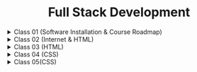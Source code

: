  <div align="center">
<h1>Full Stack Development</h1>
</div>

<details>
<summary>Class 01 (Software Installation & Course Roadmap)</summary>

## Class 01 Topics:    
- Course Roadmap and Guideline
- Software Installation(Node.js & VS Code)

</details>

<details>
<summary>Class 02 (Internet & HTML)</summary>
   
## Class 02 Topics:
    
- Basic Knowledge about Internet
- Difference between HTML , CSS and JavaScript
- Metadata, Attributes
- Elements
- HTML Tags
    
### Difference between HTML , CSS and JavaScript
    
- **HTML (HyperText Markup Language)**: Structures the content on a webpage. Think of it as the building blocks, like headings, paragraphs, and lists.
- **CSS (Cascading Style Sheets)**: Styles the content created by HTML. It controls the look and feel, such as colors, fonts, and layout.
- **JavaScript**: Adds interactivity and functionality to a webpage. It allows you to create dynamic effects like animations, form validations, and interactive elements.
    
**In Short**:
- HTML builds the structure,
- CSS designs the appearance,
- JavaScript makes it interactive.
    
### 1. `<!DOCTYPE html>`
    
    This line declares the document type. It tells the browser that this is an HTML5 document. It ensures that the webpage is rendered in the standard way across different browsers.
    
### 2. `<html lang="en">`
    
    This tag starts the HTML document. The `lang="en"` attribute specifies that the language of the content in this document is English. This is helpful for search engines and browsers in understanding the language used on the page.
    
### 3. `<head>`
    
    The `<head>` section contains metadata and information about the document that isn’t directly displayed on the page. This includes the page title, character encoding, viewport settings, and more.
    
### 4. `<meta charset="UTF-8">`
    
    This meta tag defines the character encoding for the document as UTF-8. UTF-8 is a standard character encoding that supports almost all characters from all languages, ensuring that the text on your webpage displays correctly.
    
### 5. `<meta name="viewport" content="width=device-width, initial-scale=1.0">`
    
    This tag controls the layout on mobile browsers. It ensures that the webpage is displayed correctly on different devices by setting the viewport width to match the device's width and scaling the page initially at 100% (no zoom).
    
### 6. `<title>Project</title>`
    
    This tag sets the title of the webpage, which appears in the browser tab. In this case, the title is "Project."
    
### 7. `<body>`
    
    The `<body>` tag contains all the content that will be displayed on the webpage, such as text, images, and other elements. Currently, the body is empty, meaning no content will be shown on the page.
    
### 8. `</body>`
    
    This tag closes the body section.
    
### 9. `</html>`
    
    This tag closes the entire HTML document.
    
### **Metadata**

- **Definition**: Metadata is data about data. In the context of a webpage, metadata provides information about the HTML document that isn't displayed directly on the page but is essential for the browser, search engines, and other systems.
    - **Examples in HTML**:
        - `<meta charset="UTF-8">`: Specifies the character encoding.
        - `<meta name="viewport" content="width=device-width, initial-scale=1.0">`: Provides instructions for responsive design.
        - `<title>Tumpa</title>`: Defines the title of the page that appears in the browser tab.
- **Purpose**: Metadata helps browsers display content correctly, assists search engines in indexing pages, and provides information that can be used by other tools and systems.
    
### **Attribute**
    
- **Definition**: An attribute in HTML is a modifier of an HTML element. It provides additional information about an element and usually comes in name-value pairs.
    - **Structure**: An attribute is written within the opening tag of an element.
        - **Example**: In `<html lang="en">`, `lang` is the attribute name, and `"en"` is the attribute value.
    - **Common Attributes**:
        - `id`: Uniquely identifies an element.
        - `class`: Assigns one or more class names to an element for styling or scripting.
        - `src`: Specifies the source of an image in an `<img>` tag.
        - `href`: Specifies the URL in an anchor `<a>` tag.
    
**In Short:**
    
- **Metadata** provides essential information about a webpage that is not visible to users.
- **Attributes** modify HTML elements by adding extra information or defining specific characteristics.
    
### Element
    
    An HTML element is a building block of a webpage, consisting of a start tag, content, and an end tag. Elements define the structure and content of a webpage.
    
### Example:
    
    ```html
    <p>This is a paragraph.</p>
    
    ```
    
- **Start Tag (`<p>`)**: Indicates the beginning of the element.
- **Content (`This is a paragraph.`)**: The text or other elements contained within the tags.
- **End Tag (`</p>`)**: Indicates the end of the element.
    
#### Key Points:
    
- Elements can also contain other elements, creating a nested structure.
- Some elements are self-closing, like `<img />` for images.
    
    ### Example of Different Elements:
    
    - **Heading**: `<h1>Title</h1>`
    - **Paragraph**: `<p>Text</p>`
    - **Link**: `<a href="<https://example.com>">Click here</a>`
    - **Image**: `<img src="image.jpg" alt="Description" />`
    
    Each element serves a specific purpose in creating the content, layout, and functionality of a webpage.
    
### HTML Tags
    
### 1. **Paragraph Tag (`<p>`)**
    
- **Description**: The `<p>` tag is used to define a paragraph in HTML. It groups together text into blocks, making the content easier to read and understand.
    - **Example**: `<p>This is a paragraph of text.</p>`
    
### 2. **Comment Out Tag (`<!-- -->`)**
    
- **Description**: Comments are used to add notes or explanations within your HTML code without them being displayed on the webpage. Comments are ignored by the browser.
    - **Example**: `<!-- This is a comment that won't appear on the webpage -->`
    
### 3. **HTML Attribute**
    
- **Description**: Attributes provide additional information about HTML elements. They usually appear within the opening tag and consist of a name and a value.
    - **Example**: In `<a href="<https://example.com>">Link</a>`, `href` is an attribute that specifies the URL the link points to.
    
### 4. **Heading Tag (`<h1>` to `<h6>`)**
    
- **Description**: Heading tags define headings or titles on a webpage. There are six levels of headings, from `<h1>` (most important) to `<h6>` (least important).
    - **Example**:
        - `<h1>Main Title</h1>`
        - `<h2>Subheading</h2>`
    
### 5. **Case Sensitivity in HTML**
    
- **Description**: HTML is not case-sensitive, which means you can write tags, attributes, and values in uppercase, lowercase, or a mix. However, it is good practice to write in lowercase for consistency.
    - **Example**: `<P>` and `<p>` are both valid, but `<p>` is preferred.
    
### 6. **Anchor Tag Types (`<a>`)**
    
- **Description**: The `<a>` tag is used to create hyperlinks. There are two main types:
        - **Internal Links**: Link to another page within the same website.
        - **External Links**: Link to a page on a different website.
    - **Example**:
        - Internal: `<a href="about.html">About Us</a>`
        - External: `<a href="<https://example.com>">Visit Example</a>`
    
### 7. **Relative URL**
    
- **Description**: A relative URL is a link that points to a file or page within the same website. It doesn’t include the full website address (domain name).
    - **Example**: `href="about.html"` assumes the "about.html" file is in the same directory as the current page.
    
### 8. **Absolute URL**
    
- **Description**: An absolute URL is a full web address that includes the domain name, pointing to a specific page or file on the internet.
    - **Example**: `href="<https://example.com/about.html>"`
    
### 9. **Break Tag (`<br>`)**
    
- **Description**: The `<br>` tag creates a line break, which moves the content following it to the next line. It’s often used to separate lines of text within a paragraph.
    - **Example**:
        
        ```html
        one.<br>
        two.
        
        ```
### 10. **Preformatted Text Tag (`<pre>`)**
    
- **Description**: The `<pre>` tag preserves both spaces and line breaks in the text, displaying it exactly as written in the HTML code. It’s useful for showing code or text where formatting matters.
    - **Example**:
        
        ```html
        <pre>
        This is
        Life     .
        </pre>
        
        ```
### 11. **Bold Tag (`<b>`)**
    
- **Description**: The `<b>` tag makes text bold, which can be used to emphasize words or phrases.
    - **Example**: `<b>This text is bold.</b>`
    
### 12. **Italic Tag (`<i>`)**
    
- **Description**: The `<i>` tag makes text italic, often used for emphasis or to denote titles of works.
    - **Example**: `<i>This text is italic.</i>`
    
### 13. **Underline Tag (`<u>`)**
    
- **Description**: The `<u>` tag underlines text. Underlined text can be used for emphasis, though it’s less common due to underlines being associated with links.
    - **Example**: `<u>This text is underlined.</u>`
    
### 14. **Big Tag (`<big>`)**
    
- **Description**: The `<big>` tag increases the size of the text slightly above the normal size.
    - **Example**: `<big>This text is slightly bigger.</big>`
    
### 15. **Small Tag (`<small>`)**
    
- **Description**: The `<small>` tag reduces the size of the text slightly below the normal size. It’s often used for fine print or disclaimers.
    - **Example**: `<small>This text is slightly smaller.</small>`
    
### 16. **Horizontal Rule Tag (`<hr>`)**
    
- **Description**: The `<hr>` tag creates a horizontal line across the webpage, often used to separate sections of content.
    - **Example**: `<hr>` creates a line.
    
### 17. **Subscript Tag (`<sub>`)**
    
- **Description**: The `<sub>` tag is used to display text as subscript, which appears slightly below the normal text line. It’s commonly used in chemical formulas or mathematical expressions.
    - **Example**: `H<sub>2</sub>O` displays as H₂O.
    
### 18. **Superscript Tag (`<sup>`)**
    
- **Description**: The `<sup>` tag is used to display text as superscript, which appears slightly above the normal text line. It’s often used for exponents or footnotes.
    - **Example**: `E = mc<sup>2</sup>` displays as E = mc².
    
### **Ordered List (`<ol>`)**
    
- **Description**: The `<ol>` tag is used to create an ordered list, where each item is numbered. This is useful when you want to present items in a specific sequence.
    - **Example**:
        
        ```html
        <ol>
            <li>First item</li>
            <li>Second item</li>
            <li>Third item</li>
        </ol>
        
        ```   
        - This will display:
            1. First item
            2. Second item
            3. Third item
    
### **Unordered List (`<ul>`)**
    
- **Description**: The `<ul>` tag is used to create an unordered list, where each item is marked with a bullet point. This is suitable for lists where the order of items doesn’t matter.
    - **Example**:
        
        ```html
        <ul>
            <li>Item one</li>
            <li>Item two</li>
            <li>Item three</li>
        </ul>
        
        ```
        - This will display:
            - Item one
            - Item two
            - Item three
    
### **List Item (`<li>`)**
    
- **Description**: The `<li>` tag is used to define each item within both ordered (`<ol>`) and unordered (`<ul>`) lists. It represents an individual list item.
    - **Example**:
        
        ```html
        <ul>
            <li>Apple</li>
            <li>Banana</li>
            <li>Cherry</li>
        </ul>
        
        ```
        - This will display:
            - Apple
            - Banana
            - Cherry
    
### **Table (`<table>`)**
    
- **Description**: The `<table>` tag is used to create a table in HTML, which allows you to organize data into rows and columns.
    - **Example**:
        
        ```html
        <table>
            <tr>
                <td>Row 1, Cell 1</td>
                <td>Row 1, Cell 2</td>
            </tr>
            <tr>
                <td>Row 2, Cell 1</td>
                <td>Row 2, Cell 2</td>
            </tr>
        </table>
        
        ``` 
        - This will display a table with two rows and two columns.
    
### **Table Row (`<tr>`)**
    
- **Description**: The `<tr>` tag is used to define a row in a table. Each row is a horizontal line of cells in the table.
    - **Example**:
        
        ```html
        <tr>
            <td>Cell 1</td>
            <td>Cell 2</td>
        </tr>
        
        ```
        
        - This defines a single row with two cells.
    
### **Table Data (`<td>`)**
    
- **Description**: The `<td>` tag is used to define a cell within a table row. Each `<td>` represents a single piece of data within the row.
    - **Example**:
        
        ```html
        <td>Data</td>
        
        ```  
        - This defines one cell in a table that contains the word "Data."
    
### **Ordered List with Starting Number (`<ol start="5">`)**
    
- **Description**: The `start` attribute within an `<ol>` tag allows you to set the starting number of the list items. Instead of starting from 1, the list can start from any number you specify.
    - **Example**:
        
        ```html
        <ol start="5">
            <li>First item</li>
            <li>Second item</li>
        </ol>
        
        ```  
        - This will display:
        5. First item
        6. Second item
    
    **In Short:**
    
    - **`<ol>`**: Creates an ordered (numbered) list.
    - **`<ul>`**: Creates an unordered (bulleted) list.
    - **`<li>`**: Defines each item within the list.
    - **`<table>`**: Creates a table to organize data into rows and columns.
    - **`<tr>`**: Defines a row in a table.
    - **`<td>`**: Defines a cell within a table row.
    - **`<ol start="5">`**: Starts an ordered list at a specific number, such as 5.
    
    These elements are essential for organizing content on a webpage, whether you're listing items, creating tables, or customizing list numbering.
    
## Assignment: Solve the 5 given problems

</details>

<details>
<summary> Class 03 (HTML) </summary>

## Class 03 Topics:
- HTML Tags & Attribute
- Image
- Video

    ### **Document Structure**
    
    ```html
    <!DOCTYPE html>
    <html lang="en">
    ```
    
    - This declares the document type as HTML5 and sets the language of the document to English.
    - The `<!DOCTYPE html>` declares the document type, telling the browser that this is an HTML5 document.
    - The `<html>` element is the root element of the HTML document.
    - The `lang="en"` attribute specifies that the language of the document is English.
    
    ### **Head Section**
    
    ```html
    <head>
        <meta charset="UTF-8">
        <meta name="viewport" content="width=device-width, initial-scale=1.0">
        <title>Class 03 Practise</title>
    </head>
    
    ```
    
    - The `<head>` element contains meta-information about the document, like the character encoding (`<meta charset="UTF-8">`) and the viewport settings (`<meta name="viewport" content="width=device-width, initial-scale=1.0">`), which help make the website responsive.
    - The `<title>` element sets the title of the webpage, which is displayed on the browser tab. Here, it is "Class 03 Practise."
    
    ### Body Section
    
    The body section of an HTML document is where all the content that users see on the webpage is placed. It includes text, images, videos, forms, tables, and any other elements that make up the webpage's visual and interactive components. Such as:
    
    1. **Lists**:
        - You can create bullet points using an unordered list (`<ul>`) and numbered items using an ordered list (`<ol>`). For example, you might list hobbies like "Reading" or tasks like "Working."
    2. **Tables**:
        - Tables (`<table>`) are used to organize data in rows and columns. You can label each column with headers and fill in data for things like student names and their roll numbers.
    3. **Forms**:
        - Forms (`<form>`) are used to collect user input. You can create text fields for usernames and passwords, radio buttons for choosing one option from a list (like HTML or CSS), and checkboxes for selecting multiple options (like hobbies).
    4. **Text Areas and Dropdowns**:
        - A text area (`<textarea>`) allows users to enter longer text, like feedback. Dropdown menus (`<select>`) let users choose one option from a list, such as selecting a city from Dhaka, Chittagong, or Barisal.
    5. **Multimedia**:
        - You can embed videos using the `<video>` tag or display another webpage within your webpage using an `<iframe>`.
    6. **Styling and Divisions**:
        - Divs (`<div>`) are containers that group different elements together. You can style these elements directly in the HTML with inline styles or with a `<style>` tag that controls how the content looks, such as changing the text color.
    
    The body section is like the main part of a book, where all the stories, images, and interactive elements are displayed for the reader to experience.
    
    ### Lists
    
    ```html
    <ul>
        <li>Reading</li>
        <li>Writing</li>
    </ul>
    ```
    
    - This creates a bulleted list with items "Reading" and "Writing."
    - **Unordered List (`<ul>`)**: This creates a simple list where each item is marked with a bullet point. In this code, the unordered list contains two items: "Reading" and "Writing." These items are displayed with a small dot (bullet) next to each one, making it easy to see the list of activities.
    
    ```html
    <ol>
        <li>Traveling</li>
        <li>Working</li>
    </ol>
    ```
    
    - This creates a numbered list with items "Traveling" and "Working."
    - **Ordered List (`<ol>`)**: This creates a list where each item is numbered. In this code, the ordered list contains two items: "Traveling" and "Working." These items are displayed with numbers next to them, like "1. Traveling" and "2. Working," which shows a clear sequence or order for the list.
    
    ### **Table**
    
    ```html
    <table>
        <caption>Student</caption>
        <thead>
            <th colspan="2">Data</th>
        </thead>
        <thead>
            <th>Name</th>
            <th>Roll</th>
        </thead>
        <tbody>
            <tr>
                <td>A</td>
                <td>028</td>
            </tr>
            <tr>
                <td>B</td>
                <td>029</td>
            </tr>
        </tbody>
    </table>
    ```
    
    - This table displays student information with a caption "Student," headers "Name" and "Roll," and two rows of data.
    - A table is created with the `<table>` element.
    - The `<caption>` tag in HTML is used to provide a title or description for a table. This title is usually displayed above the table, giving context to the data within the table.
    - The first `<thead>` contains a header row that spans two columns (`colspan="2"`) with the title "Data."
    - The second `<thead>` contains the actual headers "Name" and "Roll."
    - The `<tbody>` contains the table's body with two rows of data: "A, 028" and "B, 029."
    
    ### **Form**
    
    In HTML, a `<form>` is used to collect user input. The data from the form can then be sent to a server for processing. A form typically includes elements like text fields, checkboxes, radio buttons, and submit buttons.
    
    ### **Basic Structure of a Form:**
    
    ```html
    <form action="/submit-form" method="post">
        <label for="name">Name:</label>
        <input type="text" id="name" name="name" placeholder="Enter your name">
    
        <label for="email">Email:</label>
        <input type="email" id="email" name="email" placeholder="Enter your email">
    
        <label for="password">Password:</label>
        <input type="password" id="password" name="password" placeholder="Enter your password">
    
        <input type="submit" value="Submit">
    </form>
    ```
    
    - **`<form>` Tag:**
        - The `<form>` tag creates a form for user input.
        - **`action`:** The URL where the form data will be sent for processing.
        - **`method`:** Specifies how to send form data. Common methods are `get` (appends data to the URL) and `post` (sends data as a package in the body of the request).
    - **`<label>` Tag:**
        - Labels are linked to form elements via the `for` attribute, which matches the `id` of the input field. This makes the form more accessible, allowing users to click the label to focus on the input field.
    - **`<input>` Tag:**
        - The `<input>` tag is used to create various form controls.
        - **`type="text"`:** Creates a single-line text input.
        - **`type="email"`:** Creates an input field specifically for email addresses.
        - **`type="password"`:** Creates a password field that hides the input text.
        - **`type="submit"`:** Creates a button that submits the form.
    - **`placeholder`:** Provides a hint to the user about what to enter in the input field.
    
    ### **Example of a Complete Form:**
    
    ```html
    <form action="/submit-form" method="post">
        <label for="username">Username:</label>
        <input type="text" id="username" name="username" placeholder="Enter your username">
    
        <label for="age">Age:</label>
        <input type="number" id="age" name="age" placeholder="Enter your age">
    
        <label for="gender">Gender:</label>
        <select id="gender" name="gender">
            <option value="male">Male</option>
            <option value="female">Female</option>
            <option value="other">Other</option>
        </select>
    
        <label for="bio">Biography:</label>
        <textarea id="bio" name="bio" placeholder="Tell us about yourself"></textarea>
    
        <input type="submit" value="Register">
    </form>
    ```
    
    - **`type="number"`:** Creates a field for numeric input.
    - **`<select>`:** Creates a dropdown menu with options.
    - **`<textarea>`:** Creates a multi-line text input for longer text, such as a biography.
    
    ### Key Points:
    
    - **Forms are essential** for collecting user data on websites.
    - **Different input types** allow for various kinds of user input, making the form versatile.
    - **Labels and placeholders** improve usability and accessibility by guiding users on what information to enter.
    
    Forms are a fundamental part of web development, enabling interaction between users and web applications.
    
    ### **Radio Buttons**
    
    ```html
    <form>
        <input type="radio" id="html" name="fav" value="HTML">
    		<label for="html">HTML</label>
    		
    		<input type="radio" id="css" name="fav" value="CSS">
    		<label for="css">CSS</label>
    </form>
    ```
    
    In HTML, a radio button is a form element that allows users to select one option from a set of predefined choices. Radio buttons are useful when you want users to make a single selection from a list.
    
    ### Basic Structure of Radio Buttons:
    
    - **`<input type="radio">`**: This creates a radio button.
        - **`name` attribute**: All radio buttons with the same `name` are grouped together. Only one radio button in the group can be selected at a time.
        - **`value` attribute**: Specifies the value sent to the server when the form is submitted.
    - **`<label>`**: The `<label>` tag is used to provide a label for the radio button. Clicking the label will select the associated radio button, which improves usability.
    
    ### Example:
    
    ```html
    <form>
        <fieldset>
            <legend>Choose your favorite fruit:</legend>
    
            <label>
                <input type="radio" name="fruit" value="apple"> Apple
            </label>
            <br>
            <label>
                <input type="radio" name="fruit" value="banana"> Banana
            </label>
            <br>
            <label>
                <input type="radio" name="fruit" value="orange"> Orange
            </label>
        </fieldset>
    </form>
    ```
    
    - **`<fieldset>`**: Groups related form elements together. It is often used with `<legend>` to provide a caption for the group.
    - **`<legend>`**: Provides a heading for the group of radio buttons, making the form more understandable.
    
    ### Key Points:
    
    - **Single Selection**: Only one radio button from a group can be selected at a time.
    - **Grouping**: Use the same `name` attribute for all radio buttons in a group to ensure mutual exclusivity.
    - **Labels**: Always use labels for radio buttons to improve form accessibility and user experience.
    
    Radio buttons are commonly used in forms where the user needs to select one option out of several, such as choosing a preference or answering a question with predefined answers.
    
    ### **Checkboxes**
    
    ```html
    <input type="checkbox" name="class" id="1" value="Sleeping">
    <label for="1">Sleeping</label>
    <br>
    <input type="checkbox" name="class" id="2" value="Working">
    <label for="2">Working</label>
    <br>
    <input type="checkbox" name="class" id="3" value="Traveling">
    <label for="3">Traveling</label>
    ```
    
    - The `<input type="checkbox">` elements allow users to select multiple options from a list, which includes "Sleeping," "Working," and "Traveling." (Note: IDs should be unique.)
    
    ### **Textarea**
    
    ```html
    <label for="10">Feedback</label>
    <br>
    <textarea name="feedback" id="10" placeholder="enter your feedback" rows="5"></textarea
    ```
    
    - A `<textarea>` element is provided for users to enter feedback. The placeholder text says "enter your feedback," and the area has a specified number of rows.
    
    ### **Dropdown Menu**
    
    ```html
    <label for="11">City</label>
    <select name="city" id="11">
        <option value="Dhaka">Dhaka</option>
        <option value="Chittagong">Chittagong</option>
        <option value="Barishal">Barishal</option>
    </select>
    ```
    
    - The `<select>` element creates a dropdown menu for selecting a city. The options provided are "Dhaka," "Chittagong," and "Barishal."
    
    ### **Iframe**
    
    ```html
    <iframe src="https://www.wikipedia.org/" frameborder="0"></iframe>
    ```
    
    - The `<iframe>` element is used to embed another webpage (in this case, Wikipedia) within the current page.
    
    ### **Video**
    
    ```html
    <video src="0824.mp4" height="100px" controls="autoplay">My Video</video>
    ```
    
    This video element embeds a video ("0824.mp4") with a height of 100px and controls for play/pause. The `autoplay` attribute automatically starts the video.
    
    In HTML, the `<video>` tag is used to embed video content directly into a webpage. It allows users to view videos without needing additional plugins or software. The `<video>` tag provides built-in controls for playing, pausing, and adjusting the volume of the video.
    
    ### Basic Structure of the `<video>` Tag:
    
    ```html
    <video src="video.mp4" controls>
        Your browser does not support the video tag.
    </video>
    ```
    
    - **`<video>` Tag**: This tag is used to embed video content.
        - **`src` attribute**: Specifies the path to the video file. In this example, it’s `"video.mp4"`.
        - **`controls` attribute**: Adds play, pause, and volume controls to the video player. Without this attribute, the video will play automatically without user controls.
    - **Fallback Content**: The text "Your browser does not support the video tag." is displayed if the browser cannot play the video. This provides a fallback message for users with older browsers.
    
    ### Additional Attributes:
    
    - **`autoplay`**: Makes the video start playing automatically when the page loads.
        
        ```html
        <video src="video.mp4" controls autoplay>
        
        ```
        
    - **`loop`**: Makes the video restart automatically after it finishes.
        
        ```html
        <video src="video.mp4" controls loop>
        
        ```
        
    - **`muted`**: Mutes the audio of the video.
        
        ```html
        <video src="video.mp4" controls muted>
        
        ```
        
    - **`poster`**: Specifies an image to show while the video is downloading or before the video starts playing.
        
        ```html
        <video src="video.mp4" controls poster="thumbnail.jpg">
        ```
        
    
    ### Key Points:
    
    - **Formats**: Common video formats include MP4, WebM, and Ogg. MP4 is widely supported across modern browsers.
    - **Controls**: The `controls` attribute provides basic video player controls.
    - **Attributes**: Customize video behaviour with attributes like `autoplay`, `loop`, and `muted`.
    
    ### **Preformatted Text (`<pre>`)**
    
    ```html
    <pre>
    <div class="class" style="color: red">
        I am a Bangladeshi
        <p id="1" style="color: green">I am a Bangladeshi</p>
        <p>I am a Bangladeshi</p>
    </div>
    </pre>
    ```
    
    - The `<pre>` tag preserves whitespace and line breaks. Inside it, a `<div>` is styled with inline CSS to display text in red, with one paragraph in green.
    - The `<pre>` element is used to display text with preserved whitespace and line breaks.
    
    ### **Div Elements and Inline Styling**
    
    ```html
    <div class="class">
        <p id="one">Hello World</p>
        <p id="two">Hello World</p>
        <p id="three">Hello World</p>
        <style>
            .class {
                color: red;
            }
            #one {
                color: blue;
            }
            #three {
                color: violet;
            }
        </style>
    </div>
    ```
    
    - The `<div>` elements are containers used to group together HTML elements. Inline CSS styles (e.g., `style="color: red"`) are used to add specific styling to elements.
    - The second `<div>` includes a style block `<style>` that defines specific styles for elements with the `class` and `id` attributes.
    - Within the `<style>` tag, CSS is used to define the color of text for different classes and IDs. For example, the class `class` turns the text red, and the ID `one` changes the text color to blue.
    
    ### **Paragraphs**
    
    - The `<p>` elements are used to define paragraphs of text, with each paragraph being a separate block of content.
    
    ### Class Summary
    
    - **Lists**
    - **Table**
    - **Form**
    - **Radio Buttons**
    - **Checkboxes**
    - **Textarea**
    - **Dropdown Menu**
    - **Iframe**
    - **Video**
    - **Div & CSS Styles**
    
    ### Class Task:
    
    - [x]  Assignment 02

</details>

<details>
<summary>Class 04 (CSS)</summary>

    
## Class 04 Topics:

- CSS
- Selectors
- Property and Value
- Ways to Add Styles
- Color Property
- Color Systems
- Text Alignment
- Text Decoration
- Font Weight
- Font Family
- Units in CSS
    
    ### CSS (Cascading Style Sheets)
    
    CSS is a style sheet language used to define how HTML elements (like text, buttons, and layouts) should look on a web page. It allows you to control the appearance of your site including colors, fonts, layouts, spacing, and more.
    
    ### Selector
    
    Selectors are used in CSS to target HTML elements so you can apply styles to them.
    
    1. **Universal Selector (``)**: Targets all HTML elements on the page.
        - Example:
            
            ```css
            * {
                margin: 0;
                padding: 0;
            }
            ```
            
    2. **Element Selector**: Targets all elements of a specific type.
        - Example:
        (This will make all `<p>` elements blue.)
            
            ```css
            p {
                color: blue;
            }
            
            ```
            
    3. **Class Selector (`.classname`)**: Targets elements with a specific class name.
        - Example:
            
            ```css
            .button {
                background-color: green;
            }
            
            ```
            
    4. **ID Selector (`#idname`)**: Targets an element with a specific ID.
        - Example:
            
            ```css
            #header {
                text-align: center;
            }
            
            ```
            
    
    ### Property and Value
    
    - **Property**: What you want to style (like `color`, `font-size`, `margin`, etc.).
    - **Value**: How you want to style it (like `red`, `16px`, `10px`, etc.).
    
    Example:
    
    ```css
    p {
        color: red; /* Property is color, value is red */
        font-size: 16px; /* Property is font-size, value is 16px */
    }
    
    ```
    
    ### Ways to Include CSS
    
    1. **Inline Style**: Adding styles directly inside an HTML tag using the `style` attribute.
        - Example:
            
            ```html
            <p style="color: red;">This is red text.</p>
            
            ```
            
    2. **Style Tag**: Adding CSS inside a `<style>` tag within the HTML file.
        - Example:
            
            ```html
            <style>
                p {
                    color: blue;
                }
            </style>
            
            ```
            
    3. **External Stylesheet**: Creating a separate CSS file and linking it to your HTML file.
        - Example (in HTML):
            
            ```html
            <link rel="stylesheet" href="styles.css">
            
            ```
            
    
    ### Color Property
    
    The `color` property in CSS is used to change the text color.
    
    - Example:
        
        ```css
        h1 {
            color: blue;
        }
        
        ```
        
    
    ### Color System
    
    1. **RGB (Red, Green, Blue)**: Colors are defined by how much red, green, and blue they have.
        - Example:
            
            ```css
            p {
                color: rgb(255, 0, 0); /* Pure red */
            }
            
            ```
            
    2. **HEX (Hexadecimal)**: A 6-digit code that represents color.
        - Example:
            
            ```css
            p {
                color: #ff0000; /* Also pure red */
            }
            
            ```
            
    
    ### Text Alignment
    
    The `text-align` property is used to set the horizontal alignment of text.
    
    - **Values**:
        - `left` (default)
        - `center`
        - `right`
    
    Example:
    
    ```css
    h1 {
        text-align: center;
    }
    
    ```
    
    ### Text Decoration
    
    The `text-decoration` property adds lines to the text.
    
    - **Values**:
        - `underline`: Adds an underline.
        - `line-through`: Adds a line through the middle (used for strikethrough).
        - `none`: Removes any decoration.
    
    Example:
    
    ```css
    p {
        text-decoration: underline;
    }
    
    ```
    
    ### Font Weight
    
    The `font-weight` property controls the thickness of the text.
    
    - **Values**:
        - `normal`: Regular weight.
        - `bold`: Bold text.
        - `bolder`: Bolder than bold.
        - `lighter`: Lighter than normal.
        - Numerical values from `100` (lightest) to `900` (boldest).
    
    Example:
    
    ```css
    h2 {
        font-weight: bold;
    }
    
    ```
    
    ### Font Family
    
    The `font-family` property defines the type of font to use.
    
    - Example:
        
        ```css
        body {
            font-family: Arial, sans-serif;
        }
        
        ```
        
    
    You can list multiple fonts as a fallback in case one isn’t available.
    
    ### Units in CSS
    
    CSS uses different units to measure things like size and spacing.
    
    - **px (pixels)**: Fixed size.
        - Example: `font-size: 16px;`
    - **% (percentage)**: Relative to the parent element's size.
        - Example: `width: 50%;`
    - **em**: Relative to the parent element's font size.
        - Example: `padding: 2em;`
    - **rem**: Relative to the root element's font size.
        - Example: `font-size: 1.5rem;`
    
    ### Summary
    
    - CSS is used to style web pages.
    - **Selectors** target HTML elements to apply styles.
    - **Properties and values** define what and how to style elements.
    - You can add CSS in different ways (inline, style tag, or external stylesheet).
    - There are different systems for colors, and units to define sizes.
    
    ### Class Task
    
    - [x]  Practice Set

</details>
<details>
<summary>Class 05(CSS)</summary>

## Class 05 Topics:

- CSS
- Line Height
- Text Transform
- Box Model
- Padding
- Border
- Margin
- Display

    ### 1. **Line Height**
    
    The `line-height` property controls the vertical space between lines of text. We use this property to improve readability by adjusting the spacing between lines, especially in paragraphs or headings. If the lines are too close together, the text can be difficult to read, so adjusting the line height helps make it clearer.
    
    ```css
    p {
      line-height: 1.5; /* Line height is 1.5 times the font size */
    }
    
    ```
    
    ---
    
    ### 2. **Text Transform**
    
    The `text-transform` property is used to change the case of text. We use it to ensure consistency in text presentation without changing the actual text content
    
    ```css
    h1 {
      text-transform: uppercase; /* All letters will be uppercase */
    }
    
    p {
      text-transform: lowercase; /* All letters will be lowercase */
    }
    
    h2 {
      text-transform: capitalize; /* First letter of each word will be capitalized */
    }
    
    span {
      text-transform: none; /* No transformation, keeps the original case */
    }
    ```
    
    - `uppercase` is useful for titles or headlines.
    - `lowercase` ensures all text is in small letters.
    - `capitalize` makes the first letter of each word capitalized, which is great for names or headings.
    - `none` keeps the text in its original form, allowing control over where transformations happen.
    
    ---
    
    ### 3. **Box Model (Height, Width, Padding, Margin, Border)**
    
    The box model includes the element's width, height, padding, border, and margin.
    
    ```css
    div {
      height: 200px; /* Sets the height of the box */
      width: 300px;  /* Sets the width of the box */
      padding: 10px; /* Space inside the box between content and border */
      margin: 20px;  /* Space outside the box */
      border: 2px solid black; /* Border around the box */
    }
    
    ```
    
    The **box model** is one of the core concepts in CSS. Every element on a webpage is treated as a box. We use the box model to define:
    
    - `height` and `width` to control the size of an element.
    - `padding` to add space inside the element, between the content and the border.
    - `margin` to create space outside the element, separating it from other elements.
    - `border` to define a visible boundary around the element.
    
    This helps us structure content and design the layout effectively.
    
    ---
    
    ### 4. **Border (Width, Color, Style)**
    
    The `border` property allows us to create visual boundaries around elements. 
    
    ```css
    div {
      border-width: 5px; /* Width of the border */
      border-color: red;  /* Color of the border */
      border-style: solid; /* Style can be solid, dotted, dashed, etc. */
    }
    ```
    
    - `border-width`, we can make the border thicker or thinner.
    - `border-color`, we can highlight or differentiate sections.
    - `border-style`, we define the appearance, such as solid, dashed, or dotted.
    
    Borders help visually separate content, emphasize elements, or improve aesthetics.
    
    ---
    
    ### 5. **Border Shorthand**
    
    The shorthand property `border` is used to combine all border-related properties into a single line of code. This makes our CSS cleaner and easier to read. Instead of writing separate lines for width, style, and color, we use the shorthand to define them all at once.
    
    ```css
    div {
      border: 3px dashed blue; /* Shorthand for border-width, border-style, and border-color */
    }
    ```
    
    ---
    
    ### 6. **Border Radius**
    
    We use `border-radius` to create rounded corners for elements, adding a softer look to buttons, boxes, or images. It helps to make the design more visually appealing, avoiding sharp corners and giving the element a modern and smooth appearance.
    
    ```css
    div {
      border: 2px solid black;
      border-radius: 10px; /* Rounds the corners */
    }
    
    ```
    
    ---
    
    ### 7. **Padding (Left, Right, Top, Bottom, Shorthand)**
    
    Padding controls the space inside the element, between the content and the border.
    
    ```css
    div {
      padding-top: 20px;    /* Space above the content */
      padding-right: 15px;  /* Space on the right */
      padding-bottom: 10px; /* Space below the content */
      padding-left: 5px;    /* Space on the left */
    }
    
    /* Shorthand */
    div {
      padding: 20px 15px 10px 5px; /* Top, Right, Bottom, Left */
    }
    
    ```
    
    We use padding to:
    
    - Ensure the text or content inside an element doesn’t touch the edges, making it more comfortable to read.
    - Add space between the content and the border for design purposes.
    Padding is important to improve both readability and layout.
    
    ---
    
    ### 8. **Margin (Left, Right, Bottom, Top, Shorthand)**
    
    Margins create space outside the element, between the element and its surrounding.
    
    ```css
    div {
      margin-top: 20px;    /* Space above the element */
      margin-right: 15px;  /* Space on the right */
      margin-bottom: 10px; /* Space below the element */
      margin-left: 5px;    /* Space on the left */
    }
    
    /* Shorthand */
    div {
      margin: 20px 15px 10px 5px; /* Top, Right, Bottom, Left */
    }
    
    ```
    
    The `margin` property controls the space outside the element. We use it to create separation between different elements, ensuring they don’t overlap or sit too close together. Proper use of margins helps with overall page layout and makes the content look organized.
    
    ---
    
    ### 9. **Display (inline, block, inline-block, none)**
    
    The `display` property defines how an element is displayed.
    
    ```css
    span {
      display: inline; /* The element will be inline with other elements */
    }
    
    div {
      display: block;  /* The element takes up the full width, starting on a new line */
    }
    
    img {
      display: inline-block; /* Behaves like inline but can have width and height */
    }
    
    p {
      display: none; /* The element is hidden, and it doesn't take up space */
    }
    
    ```
    
    The `display` property determines how an element behaves in relation to other elements.
    
    - `inline` makes elements flow alongside other elements without starting a new line (e.g., a link within a paragraph).
    - `block` elements take up the full width and start on a new line (e.g., paragraphs or divs).
    - `inline-block` combines both, allowing the element to behave like inline elements but also control its width and height.
    - `none` hides the element entirely from the page without taking up any space.
    
    We use `display` to control how elements are positioned in the document layout.
    
    ---
    
    ### 10. **Visibility (hidden)**
    
    The `visibility` property hides an element, but it still takes up space.
    
    ```css
    p {
      visibility: hidden; /* The element is invisible, but the space is still occupied */
    }
    
    ```
    
    The `visibility` property hides an element without removing the space it occupies. We use this when we want an element to remain in its place (for layout purposes) but not be visible to users. This can be useful for animations or toggling elements on and off without affecting the structure of the page.
    
    ---
    
    ### 11. **Alpha Channel (rgba)**
    
    The `rgba` function defines colors with a red, green, blue, and alpha (opacity) value.
    
    ```css
    div {
      background-color: rgba(255, 0, 0, 0.5); /* Red color with 50% opacity */
    }
    
    ```
    
    The `rgba` color model adds an alpha channel to the standard RGB (Red, Green, Blue) colors, allowing us to control the opacity of the color. We use this to create semi-transparent colors, which can be useful for overlays, backgrounds, or highlights, without fully covering the content beneath.
</details>